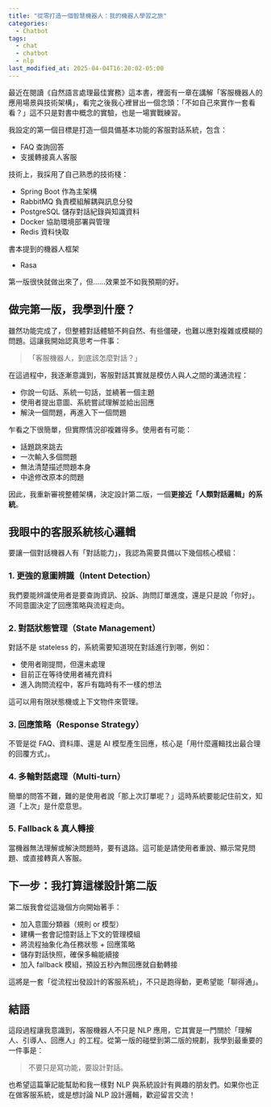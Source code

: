 ```yaml
---
title: "從零打造一個智慧機器人：我的機器人學習之旅"
categories:
  - Chatbot
tags:
  - chat
  - chatbot
  - nlp
last_modified_at: 2025-04-04T16:20:02-05:00
---
```

最近在閱讀《自然語言處理最佳實務》這本書，裡面有一章在講解「客服機器人的應用場景與技術架構」，看完之後我心裡冒出一個念頭：「不如自己來實作一套看看？」這不只是對書中概念的實驗，也是一場實戰練習。

我設定的第一個目標是打造一個具備基本功能的客服對話系統，包含：
- FAQ 查詢回答
- 支援轉接真人客服

技術上，我採用了自己熟悉的技術棧：
- Spring Boot 作為主架構
- RabbitMQ 負責模組解耦與訊息分發
- PostgreSQL 儲存對話紀錄與知識資料
- Docker 協助環境部署與管理
- Redis 資料快取

書本提到的機器人框架
- Rasa

第一版很快就做出來了，但……效果並不如我預期的好。

## 做完第一版，我學到什麼？

雖然功能完成了，但整體對話體驗不夠自然、有些僵硬，也難以應對複雜或模糊的問題。這讓我開始認真思考一件事：

>「客服機器人，到底該怎麼對話？」

在這過程中，我逐漸意識到，客服對話其實就是模仿人與人之間的溝通流程：
- 你說一句話、系統一句話，並繞著一個主題
- 使用者提出意圖、系統嘗試理解並給出回應
- 解決一個問題，再進入下一個問題

乍看之下很簡單，但實際情況卻複雜得多。使用者有可能：
- 話題跳來跳去
- 一次輸入多個問題
- 無法清楚描述問題本身
- 中途修改原本的問題

因此，我重新審視整體架構，決定設計第二版，一個**更接近「人類對話邏輯」的系統**。

## 我眼中的客服系統核心邏輯

要讓一個對話機器人有「對話能力」，我認為需要具備以下幾個核心模組：

### 1. 更強的意圖辨識（Intent Detection）
我們要能辨識使用者是要查詢資訊、投訴、詢問訂單進度，還是只是說「你好」。不同意圖決定了回應策略與流程走向。

### 2. 對話狀態管理（State Management）
對話不是 stateless 的，系統需要知道現在對話進行到哪，例如：
- 使用者剛提問，但還未處理
- 目前正在等待使用者補充資料
- 進入詢問流程中，客戶有臨時有不一樣的想法

這可以用有限狀態機或上下文物件來管理。

### 3. 回應策略（Response Strategy）
不管是從 FAQ、資料庫、還是 AI 模型產生回應，核心是「用什麼邏輯找出最合理的回覆方式」。

### 4. 多輪對話處理（Multi-turn）
簡單的問答不難，難的是使用者說「那上次訂單呢？」這時系統要能記住前文，知道「上次」是什麼意思。

### 5. Fallback & 真人轉接
當機器無法理解或解決問題時，要有退路。這可能是請使用者重說、顯示常見問題、或直接轉真人客服。

## 下一步：我打算這樣設計第二版

第二版我會從這幾個方向開始著手：

- 加入意圖分類器（規則 or 模型）
- 建構一套會記憶對話上下文的管理模組
- 將流程抽象化為任務狀態 + 回應策略
- 儲存對話快照，確保多輪能續接
- 加入 fallback 模組，預設五秒內無回應就自動轉接

這將是一套「從流程出發設計的客服系統」，不只是跑得動，更希望能「聊得通」。

## 結語

這段過程讓我意識到，客服機器人不只是 NLP 應用，它其實是一門關於「理解人、引導人、回應人」的工程。從第一版的碰壁到第二版的規劃，我學到最重要的一件事是：

> 不要只是寫功能，要設計對話。

也希望這篇筆記能幫助和我一樣對 NLP 與系統設計有興趣的朋友們。如果你也正在做客服系統，或是想討論 NLP 設計邏輯，歡迎留言交流！